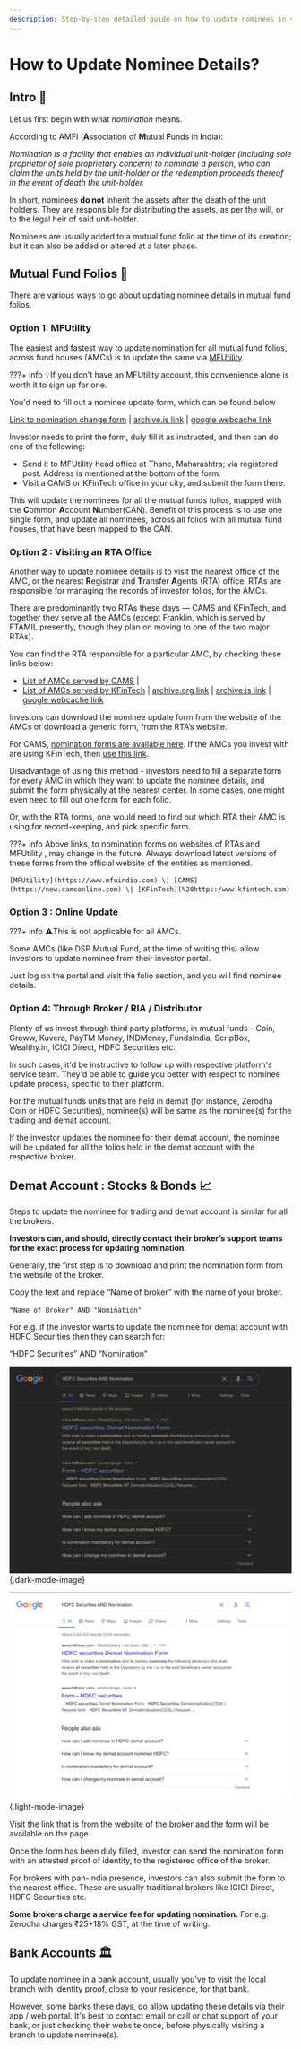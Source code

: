 ```yaml
---
description: Step-by-step detailed guide on how to update nominees in your mutual fund investments, or securities holdings in Demat account, or even across your bank accounts.
---
```


# How to Update Nominee Details?

## Intro 👋

Let us first begin with what *nomination* means.

According to AMFI (**A**ssociation of **M**utual **F**unds in **I**ndia):

*Nomination is a facility that enables an individual unit*-*holder (including sole proprietor of sole proprietary concern) to nominate a person, who can claim the units held by the unit-holder or the redemption proceeds thereof in the event of death the unit-holder.*

In short, nominees **do not** inherit the assets after the death of the unit holders. They are responsible for distributing the assets, as per the will, or to the legal heir of said unit-holder.

Nominees are usually added to a mutual fund folio at the time of its creation; but it can also be added or altered at a later phase.

## Mutual Fund Folios 📒

There are various ways to go about updating nominee details in mutual fund folios.

### Option 1: MFUtility

The easiest and fastest way to update nomination for all mutual fund folios, across fund houses (AMCs) is to update the same via [MFUtility](https://www.mfuindia.com).

???+ info
    💡If you don't have an MFUtility account, this convenience alone is worth it to sign up for one.

You'd need to fill out a nominee update form, which can be found below

[Link to nomination change form](https://www.mfuindia.com/downloads/NCT-Nomination.pdf) \| [archive.is link](https://archive.is/99hfV) \| [google webcache link](https://webcache.googleusercontent.com/search?q=cache:https://www.mfuindia.com/downloads/NCT-Nomination.pdf)

Investor needs to print the form, duly fill it as instructed, and then can do one of the following:

-   Send it to MFUtility head office at Thane, Maharashtra; via registered post. Address is mentioned at the bottom of the form.
-   Visit a CAMS or KFinTech office in your city, and submit the form there.

This will update the nominees for all the mutual funds folios, mapped with the **C**ommon **A**ccount **N**umber(CAN). Benefit of this process is to use one single form, and update all nominees, across all folios with all mutual fund houses, that have been mapped to the CAN.

### Option 2 : Visiting an RTA Office

Another way to update nominee details is to visit the nearest office of the AMC, or the nearest **R**egistrar and **T**ransfer **A**gents (RTA) office. RTAs are responsible for managing the records of investor folios, for the AMCs.

There are predominantly two RTAs these days — CAMS and KFinTech,;and together they serve all the AMCs (except Franklin, which is served by FTAMIL presently, though they plan on moving to one of the two major RTAs).

You can find the RTA responsible for a particular AMC, by checking these links below:

-   [List of AMCs served by CAMS](https://www.camsonline.com/InvestorServices/COL_ISMutualFunds.aspx) \|
-   [List of AMCs served by KFinTech](https://mfs.kfintech.com/mfs/Generalpages/ourCredential.aspx) \| [archive.org link](https://web.archive.org/web/20210120192816/https://mfs.kfintech.com/mfs/Generalpages/ourCredential.aspx) \| [archive.is link](https://archive.is/egomv) \| [google webcache link](https://webcache.googleusercontent.com/search?q=cache:https://mfs.kfintech.com/mfs/Generalpages/ourCredential.aspx)

Investors can download the nominee update form from the website of the AMCs or download a generic form, from the RTA’s website.

For CAMS, [nomination forms are available here](https://new.camsonline.com/Investors/Service-requests/Service-Request-Forms/Nomination-Form). If the AMCs you invest with are using KFinTech, then [use this link](https://mfs.kfintech.com/mfs/Generalpages/downloads/8NOMINATIONFORM.pdf).

Disadvantage of using this method - investors need to fill a separate form for every AMC in which they want to update the nominee details, and submit the form physically at the nearest center. In some cases, one might even need to fill out one form for each folio.

Or, with the RTA forms, one would need to find out which RTA their AMC is using for record-keeping, and pick specific form.

???+ info
    Above links, to nomination forms on websites of RTAs and MFUtility , may change in the future. Always download latest versions of these forms from the official website of the entities as mentioned.
    
    [MFUtility](https://www.mfuindia.com) \| [CAMS](https://new.camsonline.com) \| [KFinTech](%20https:/www.kfintech.com)

### Option 3 : Online Update

???+ info
    ⚠️This is not applicable for all AMCs.

Some AMCs (like DSP Mutual Fund, at the time of writing this) allow investors to update nominee from their investor portal.

Just log on the portal and visit the folio section, and you will find nominee details.

### Option 4: Through Broker / RIA / Distributor

Plenty of us invest through third party platforms, in mutual funds - Coin, Groww, Kuvera, PayTM Money, INDMoney, FundsIndia, ScripBox, Wealthy.in, ICICI Direct, HDFC Securities etc.

In such cases, it'd be instructive to follow up with respective platform's service team. They'd be able to guide you better with respect to nominee update process, specific to their platform.

For the mutual funds units that are held in demat (for instance, Zerodha Coin or HDFC Securities), nominee(s) will be same as the nominee(s) for the trading and demat account.

If the investor updates the nominee for their demat account, the nominee will be updated for all the folios held in the demat account with the respective broker.

## Demat Account : Stocks & Bonds 📈

Steps to update the nominee for trading and demat account is similar for all the brokers.

**Investors can, and should, directly contact their broker’s support teams for the exact process for updating nomination.**

Generally, the first step is to download and print the nomination form from the website of the broker.

Copy the text and replace “Name of broker” with the name of your broker.

`"Name of Broker" AND "Nomination"`

For e.g. if the investor wants to update the nominee for demat account with HDFC Securities then they can search for:

“HDFC Securities” AND “Nomination”

![HDFC Securities Demat Nomination Form - Dark Mode](/images/hdfc-securities-demat-nomination.dark%20(1).png){.dark-mode-image}

![HDFC Securities Demat Nomination Form - Light Mode](/images/hdfc-securities-demat-nomination.light%20(1).png){.light-mode-image}

Visit the link that is from the website of the broker and the form will be available on the page.

Once the form has been duly filled, investor can send the nomination form with an attested proof of identity, to the registered office of the broker.

For brokers with pan-India presence, investors can also submit the form to the nearest office. These are usually traditional brokers like ICICI Direct, HDFC Securities etc.

**Some brokers charge a service fee for updating nomination.** For e.g. Zerodha charges ₹25+18% GST, at the time of writing.

## Bank Accounts 🏛️

To update nominee in a bank account, usually you've to visit the local branch with identity proof, close to your residence, for that bank.

However, some banks these days, do allow updating these details via their app / web portal. It's best to contact email or call or chat support of your bank, or just checking their website once, before physically visiting a branch to update nominee(s).
